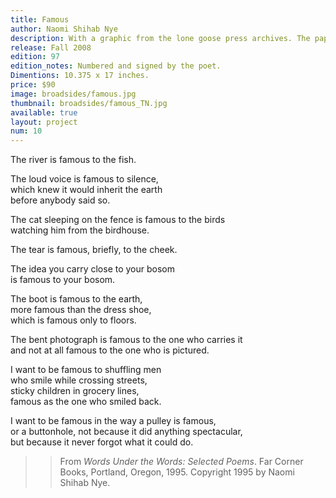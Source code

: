 ```yaml
---
title: Famous
author: Naomi Shihab Nye
description: With a graphic from the lone goose press archives. The paper is Canal, from the Saint-Armand mill in Montreal, Québec, Canada and is made using a variety of recycled fibers. The types are Optima for text and Donatello for display, printed from polymer plates on a Vandercook 219 proofing press.
release: Fall 2008
edition: 97
edition_notes: Numbered and signed by the poet.
Dimentions: 10.375 x 17 inches.
price: $90
image: broadsides/famous.jpg
thumbnail: broadsides/famous_TN.jpg
available: true
layout: project
num: 10
---
```


The river is famous to the fish.

The loud voice is famous to silence,<br>
which knew it would inherit the earth<br>
before anybody said so.<br>

The cat sleeping on the fence is famous to the birds<br>
watching him from the birdhouse.<br>

The tear is famous, briefly, to the cheek.

The idea you carry close to your bosom<br>
is famous to your bosom.<br>

The boot is famous to the earth,<br>
more famous than the dress shoe,<br>
which is famous only to floors.<br>

The bent photograph is famous to the one who carries it<br>
and not at all famous to the one who is pictured.<br>

I want to be famous to shuffling men<br>
who smile while crossing streets,<br>
sticky children in grocery lines,<br>
famous as the one who smiled back.<br>

I want to be famous in the way a pulley is famous,<br>
or a buttonhole, not because it did anything spectacular,<br>
but because it never forgot what it could do.<br>


>> From *Words Under the Words: Selected Poems*. Far Corner Books, Portland, Oregon, 1995. Copyright 1995 by Naomi Shihab Nye.

